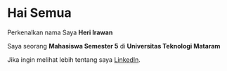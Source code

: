 # Hai Semua 

Perkenalkan nama Saya **Heri Irawan**

Saya seorang **Mahasiswa Semester 5** di **Universitas Teknologi Mataram**

Jika ingin melihat lebih tentang saya
[LinkedIn](https://www.linkedin.com/in/heri-irawan-24a11b21b/).
